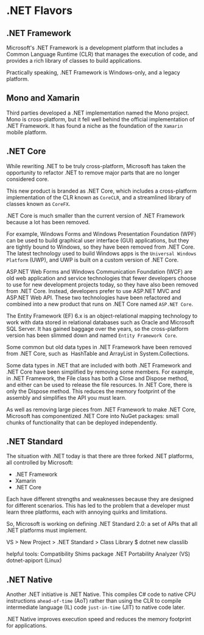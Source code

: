 # .NET Flavors

## .NET Framework
 Microsoft's .NET Framework is a development platform that includes a Common
 Language Runtime (CLR) that manages the execution of code, and provides a
 rich library of classes to build applications.

 Practically speaking, .NET Framework is Windows-only, and a legacy platform.

## Mono and Xamarin
 Third parties developed a .NET implementation named the Mono project.
 Mono is cross-platform, but it fell well behind the official implementation
 of .NET Framework. It has found a niche as the foundation of the `Xamarin`
 mobile platform.

## .NET Core
 While rewriting .NET to be truly cross-platform, Microsoft has taken the
 opportunity to refactor .NET to remove major parts that are no longer
 considered core.

This new product is branded as .NET Core, which includes a cross-platform
implementation of the CLR known as `CoreCLR`, and a streamlined library of
classes known as `CoreFX`.

.NET Core is much smaller than the current version of .NET Framework because a
lot has been removed.

For example, Windows Forms and Windows Presentation Foundation (WPF) can be
used to build graphical user interface (GUI) applications, but they are
tightly bound to Windows, so they have been removed from .NET Core. The latest
technology used to build Windows apps is the `Universal Windows Platform` (UWP),
and UWP is built on a custom version of .NET Core.

ASP.NET Web Forms and Windows Communication Foundation (WCF) are old web
application and service technologies that fewer developers choose to use for
new development projects today, so they have also been removed from .NET Core.
Instead, developers prefer to use ASP.NET MVC and ASP.NET Web API. These two
technologies have been refactored and combined into a new product that runs on
.NET Core named `ASP.NET Core`.

The Entity Framework (EF) 6.x is an object-relational mapping technology to
work with data stored in relational databases such as Oracle and Microsoft SQL
Server. It has gained baggage over the years, so the cross-platform version
has been slimmed down and named `Entity Framework Core`.

Some common but old data types in .NET Framework have been removed from .NET
Core, such as  HashTable and ArrayList in System.Collections.

Some data types in .NET that are included with both .NET Framework and .NET
Core have been simplified by removing some members. For example, in .NET
Framework, the File class has both a Close and Dispose method, and either can
be used to release the file resources. In .NET Core, there is only the Dispose
method. This reduces the memory footprint of the assembly and simplifies the
API you must learn.

As well as removing large pieces from .NET Framework to make .NET Core,
Microsoft has componentized .NET Core into NuGet packages: small chunks of
functionality that can be deployed independently.

## .NET Standard
The situation with .NET today is that there are three forked .NET platforms,
all controlled by Microsoft:

* .NET Framework
* Xamarin
* .NET Core

Each have different strengths and weaknesses because they are designed for
different scenarios. This has led to the problem that a developer must learn
three platforms, each with annoying quirks and limitations.

So, Microsoft is working on defining .NET Standard 2.0: a set of APIs that all
.NET platforms must implement.

VS > New Project > .NET Standard > Class Library
$ dotnet new classlib

helpful tools:
Compatibility Shims package
.NET Portability Analyzer (VS)
dotnet-apiport (Linux)

## .NET Native
Another .NET initiative is .NET Native. This compiles C# code to native CPU
instructions `ahead-of-time` (AoT) rather than using the CLR to compile
intermediate language (IL) code `just-in-time` (JIT) to native code later.

.NET Native improves execution speed and reduces the memory footprint for
applications.




